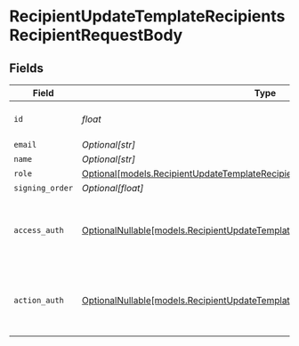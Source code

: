 # RecipientUpdateTemplateRecipientsRecipientRequestBody


## Fields

| Field                                                                                                                                                  | Type                                                                                                                                                   | Required                                                                                                                                               | Description                                                                                                                                            |
| ------------------------------------------------------------------------------------------------------------------------------------------------------ | ------------------------------------------------------------------------------------------------------------------------------------------------------ | ------------------------------------------------------------------------------------------------------------------------------------------------------ | ------------------------------------------------------------------------------------------------------------------------------------------------------ |
| `id`                                                                                                                                                   | *float*                                                                                                                                                | :heavy_check_mark:                                                                                                                                     | The ID of the recipient to update.                                                                                                                     |
| `email`                                                                                                                                                | *Optional[str]*                                                                                                                                        | :heavy_minus_sign:                                                                                                                                     | N/A                                                                                                                                                    |
| `name`                                                                                                                                                 | *Optional[str]*                                                                                                                                        | :heavy_minus_sign:                                                                                                                                     | N/A                                                                                                                                                    |
| `role`                                                                                                                                                 | [Optional[models.RecipientUpdateTemplateRecipientsRoleRequestBody]](../models/recipientupdatetemplaterecipientsrolerequestbody.md)                     | :heavy_minus_sign:                                                                                                                                     | N/A                                                                                                                                                    |
| `signing_order`                                                                                                                                        | *Optional[float]*                                                                                                                                      | :heavy_minus_sign:                                                                                                                                     | N/A                                                                                                                                                    |
| `access_auth`                                                                                                                                          | [OptionalNullable[models.RecipientUpdateTemplateRecipientsAccessAuthRequestBody]](../models/recipientupdatetemplaterecipientsaccessauthrequestbody.md) | :heavy_minus_sign:                                                                                                                                     | The type of authentication required for the recipient to access the document.                                                                          |
| `action_auth`                                                                                                                                          | [OptionalNullable[models.RecipientUpdateTemplateRecipientsActionAuthRequestBody]](../models/recipientupdatetemplaterecipientsactionauthrequestbody.md) | :heavy_minus_sign:                                                                                                                                     | The type of authentication required for the recipient to sign the document.                                                                            |
